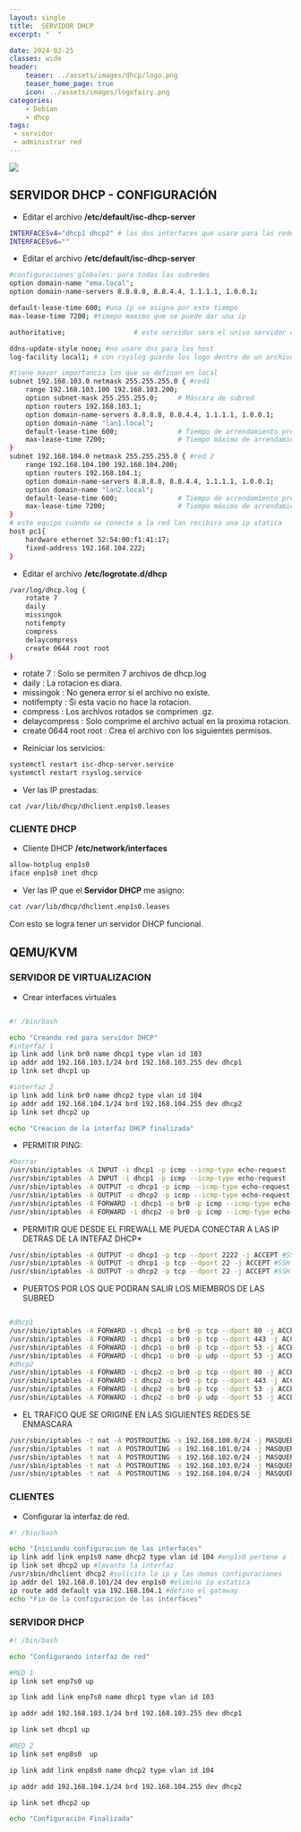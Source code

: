 ```yaml
---
layout: single
title:  SERVIDOR DHCP
excerpt: "  "

date: 2024-02-25
classes: wide
header:
    teaser: ../assets/images/dhcp/logo.png
    teaser_home_page: true
    icon: ../assets/images/logofairy.png
categories:
    - Debian
    - dhcp
tags:
 - servidor
 - administrar red
---
```


![](../assets/images/dhcp/wallpapers.jpg)

## SERVIDOR DHCP - CONFIGURACIÓN 

- Editar el archivo __/etc/default/isc-dhcp-server__ 

```bash
INTERFACESv4="dhcp1 dhcp2" # las dos interfaces que usare para las redes
INTERFACESv6=""

```
[](../assets/images/dhcp/default_dhcp.png)

- Editar el archivo __/etc/default/isc-dhcp-server__

```bash
#configuraciones globales: para todas las subredes
option domain-name "ema.local";
option domain-name-servers 8.8.8.8, 8.8.4.4, 1.1.1.1, 1.0.0.1;

default-lease-time 600; #una ip se asigna por este tiempo 
max-lease-time 7200; #timepo maximo que se puede dar una ip 

authoritative;                 # este servidor sera el univo servidor dhcp de la red 

ddns-update-style none; #no usare dns para los host 
log-facility local1; # con rsyslog guardo los logo dentro de un archivo diferente a syslog

#tiene mayor importancia los que se definan en local
subnet 192.168.103.0 netmask 255.255.255.0 { #red1
    range 192.168.103.100 192.168.103.200;
    option subnet-mask 255.255.255.0;     # Máscara de subred
    option routers 192.168.103.1;
    option domain-name-servers 8.8.8.8, 8.8.4.4, 1.1.1.1, 1.0.0.1;
    option domain-name "lan1.local";
    default-lease-time 600;               # Tiempo de arrendamiento predeterminado
    max-lease-time 7200;                  # Tiempo máximo de arrendamiento
}
subnet 192.168.104.0 netmask 255.255.255.0 { #red 2
    range 192.168.104.100 192.168.104.200;
    option routers 192.168.104.1;
    option domain-name-servers 8.8.8.8, 8.8.4.4, 1.1.1.1, 1.0.0.1;
    option domain-name "lan2.local";
    default-lease-time 600;               # Tiempo de arrendamiento predeterminado
    max-lease-time 7200;                  # Tiempo máximo de arrendamiento
}
# este equipo cuando se conecte a la red lan recibira una ip statica
host pc1{
	hardware ethernet 52:54:00:f1:41:17;
	fixed-address 192.168.104.222;
}

```
[](../assets/images/dhcp/dhcpd.png)

- Editar el archivo __/etc/logrotate.d/dhcp__ 

```bash
/var/log/dhcp.log {
    rotate 7
    daily
    missingok 
    notifempty
    compress 
    delaycompress
    create 0644 root root  
}
```

 * rotate 7 : Solo se permiten 7 archivos de dhcp.log 
 * daily : La rotacion es diara.
 * missingok : No genera error si el archivo no existe.
 * notifempty : Si esta vacio no hace la rotacion.
 * compress : Los archivos rotados se comprimen .gz.
 * delaycompress : Solo comprime el archivo actual en la proxima rotacion.
 * create 0644 root root  : Crea el archivo con los siguientes permisos.


[](../assets/images/dhcp/rsyslog.png)

- Reiniciar los servicios:
```bash 
systemctl restart isc-dhcp-server.service 
systemctl restart rsyslog.service

```

- Ver las IP prestadas: 

```
cat /var/lib/dhcp/dhclient.enp1s0.leases

```

[](../assets/images/dhcp/servidor_ip.png)

### CLIENTE DHCP 

- Cliente DHCP __/etc/network/interfaces__

```bash
allow-hotplug enp1s0
iface enp1s0 inet dhcp

```
[](../assets/images/dhcp/clientes-red.png)



- Ver las IP que el **Servidor DHCP** me asigno:

```bash
cat /var/lib/dhcp/dhclient.enp1s0.leases

```



Con esto se logra tener un servidor DHCP funcional.




## QEMU/KVM


### SERVIDOR DE VIRTUALIZACION

- Crear interfaces virtuales
```bash

#! /bin/bash

echo "Creando red para servidor DHCP"
#interfaz 1
ip link add link br0 name dhcp1 type vlan id 103
ip addr add 192.168.103.1/24 brd 192.168.103.255 dev dhcp1
ip link set dhcp1 up

#interfaz 2
ip link add link br0 name dhcp2 type vlan id 104
ip addr add 192.168.104.1/24 brd 192.168.104.255 dev dhcp2
ip link set dhcp2 up

echo "Creacion de la interfaz DHCP finalizada"

```
- PERMITIR PING: 

```bash 
#borrar
/usr/sbin/iptables -A INPUT -i dhcp1 -p icmp --icmp-type echo-request -j ACCEPT #PING
/usr/sbin/iptables -A INPUT -i dhcp1 -p icmp --icmp-type echo-request -j ACCEPT #PING
/usr/sbin/iptables -A OUTPUT -o dhcp1 -p icmp --icmp-type echo-request -j ACCEPT #PING
/usr/sbin/iptables -A OUTPUT -o dhcp2 -p icmp --icmp-type echo-request -j ACCEPT #PING
/usr/sbin/iptables -A FORWARD -i dhcp1 -o br0 -p icmp --icmp-type echo-request -j ACCEPT #PING
/usr/sbin/iptables -A FORWARD -i dhcp2 -o br0 -p icmp --icmp-type echo-request -j ACCEPT #PING

```
- PERMITIR QUE DESDE EL FIREWALL ME PUEDA CONECTAR A LAS IP DETRAS DE LA INTEFAZ DHCP*

```bash 
/usr/sbin/iptables -A OUTPUT -o dhcp1 -p tcp --dport 2222 -j ACCEPT #SSH
/usr/sbin/iptables -A OUTPUT -o dhcp1 -p tcp --dport 22 -j ACCEPT #SSH
/usr/sbin/iptables -A OUTPUT -o dhcp2 -p tcp --dport 22 -j ACCEPT #SSH

```

- PUERTOS POR LOS QUE PODRAN SALIR LOS MIEMBROS DE LAS SUBRED 

```bash

#dhcp1
/usr/sbin/iptables -A FORWARD -i dhcp1 -o br0 -p tcp --dport 80 -j ACCEPT
/usr/sbin/iptables -A FORWARD -i dhcp1 -o br0 -p tcp --dport 443 -j ACCEPT
/usr/sbin/iptables -A FORWARD -i dhcp1 -o br0 -p tcp --dport 53 -j ACCEPT
/usr/sbin/iptables -A FORWARD -i dhcp1 -o br0 -p udp --dport 53 -j ACCEPT
#dhcp2
/usr/sbin/iptables -A FORWARD -i dhcp2 -o br0 -p tcp --dport 80 -j ACCEPT
/usr/sbin/iptables -A FORWARD -i dhcp2 -o br0 -p tcp --dport 443 -j ACCEPT
/usr/sbin/iptables -A FORWARD -i dhcp2 -o br0 -p tcp --dport 53 -j ACCEPT
/usr/sbin/iptables -A FORWARD -i dhcp2 -o br0 -p udp --dport 53 -j ACCEPT

```

- EL TRAFICO QUE SE ORIGINE EN LAS SIGUIENTES REDES SE ENMASCARA 

```bash
/usr/sbin/iptables -t nat -A POSTROUTING -s 192.168.100.0/24 -j MASQUERADE 
/usr/sbin/iptables -t nat -A POSTROUTING -s 192.168.101.0/24 -j MASQUERADE 
/usr/sbin/iptables -t nat -A POSTROUTING -s 192.168.102.0/24 -j MASQUERADE
/usr/sbin/iptables -t nat -A POSTROUTING -s 192.168.103.0/24 -j MASQUERADE
/usr/sbin/iptables -t nat -A POSTROUTING -s 192.168.104.0/24 -j MASQUERADE 

```


### CLIENTES

- Configurar la interfaz de red.

```bash 
#! /bin/bash

echo "Iniciando configuracion de las interfaces"
ip link add link enp1s0 name dhcp2 type vlan id 104 #enp1s0 pertene a la subred 104 (dhcp2)
ip link set dhcp2 up #levanto la interfaz
/usr/sbin/dhclient dhcp2 #solicito la ip y las demas configuraciones
ip addr del 192.168.0.101/24 dev enp1s0 #elimino ip estatica
ip route add default via 192.168.104.1 #defino el gateway
echo "Fin de la configuracion de las interfaces"

```

### SERVIDOR DHCP 


```bash
#! /bin/bash

echo "Configurando interfaz de red"

#RED 1
ip link set enp7s0 up

ip link add link enp7s0 name dhcp1 type vlan id 103

ip addr add 192.168.103.1/24 brd 192.168.103.255 dev dhcp1

ip link set dhcp1 up

#RED 2
ip link set enp8s0  up

ip link add link enp8s0 name dhcp2 type vlan id 104

ip addr add 192.168.104.1/24 brd 192.168.104.255 dev dhcp2

ip link set dhcp2 up

echo "Configuración Finalizada"

```
[](../assets/images/dhcp/server-dhcp.png)
